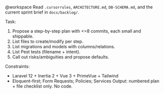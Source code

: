 @workspace
Read `.cursorrules`, `ARCHITECTURE.md`, `DB-SCHEMA.md`, and the current sprint brief in `docs/backlog/`.

Task:
1) Propose a step-by-step plan with <=8 commits, each small and shippable.
2) List files to create/modify per step.
3) List migrations and models with columns/relations.
4) List Pest tests (filename + intent).
5) Call out risks/ambiguities and propose defaults.

Constraints:
- Laravel 12 + Inertia 2 + Vue 3 + PrimeVue + Tailwind
- Eloquent-first; Form Requests; Policies; Services
Output: numbered plan + file checklist only. No code.
